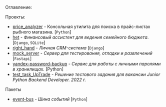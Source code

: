 Оглавлениe:

Проекты:
- [price_analyzer](https://github.com/akchau/price_analyzer) - Консольная утилита для поиска в прайс-листах рыбного магазина. [`Python`]
- [het](https://github.com/akchau/het) - *Финансовый ассистент для ведения семейного бюджета*. [`Django`, `SQLite`]
- [right_hand](https://github.com/akchau/right_hand/blob/main/README.md) - *Личная СRM-система* [`Django`]
- [mock_server](https://gitflic.ru/project/glazarev/mock_server) - *Сервер для тестирования, отладки и развлечений* [`Fastapi`]
- [yandex-password-backup](https://gitflic.ru/project/glazarev/yandex-password-backup) - *Сервис для работы с личными паролями в хранилищаx.* [Python]
- [test_task_UpTrade](https://github.com/akchau/test_task_UpTrade/tree/main) - *Решение тестового задания для вакансии Junior Python Backend Developer. 2022 г.*

Пакеты
- [event-bus](https://github.com/akchau/event-bus?tab=readme-ov-file#event-bus) - *Шина событий* [`Python`]
